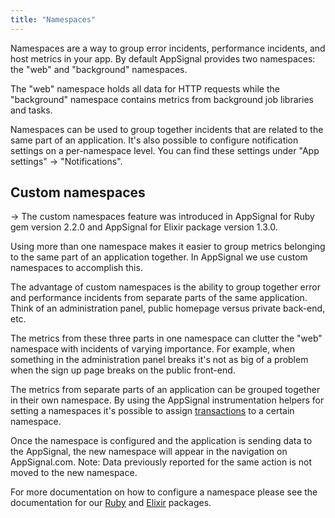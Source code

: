 ```yaml
---
title: "Namespaces"
---
```


Namespaces are a way to group error incidents, performance incidents, and host
metrics in your app. By default AppSignal provides two namespaces: the "web"
and "background" namespaces.

The "web" namespace holds all data for HTTP requests while the "background"
namespace contains metrics from background job libraries and tasks.

Namespaces can be used to group together incidents that are related to the same
part of an application. It's also possible to configure notification settings
on a per-namespace level. You can find these settings under "App settings" ->
"Notifications".

## Custom namespaces

-> The custom namespaces feature was introduced in AppSignal for Ruby gem
   version 2.2.0 and AppSignal for Elixir package version 1.3.0.

Using more than one namespace makes it easier to group metrics belonging to the
same part of an application together. In AppSignal we use custom namespaces to
accomplish this.

The advantage of custom namespaces is the ability to group together error and
performance incidents from separate parts of the same application. Think of an
administration panel, public homepage versus private back-end, etc.

The metrics from these three parts in one namespace can clutter the "web"
namespace with incidents of varying importance. For example, when something in
the administration panel breaks it's not as big of a problem when the sign up
page breaks on the public front-end.

The metrics from separate parts of an application can be grouped together in
their own namespace. By using the AppSignal instrumentation helpers for
setting a namespaces it's possible to assign
[transactions](/appsignal/terminology.html#transactions) to a certain
namespace.

Once the namespace is configured and the application is sending data to the
AppSignal, the new namespace will appear in the navigation on AppSignal.com.
Note: Data previously reported for the same action is not moved to the new
namespace.

For more documentation on how to configure a namespace please see the
documentation for our [Ruby](/ruby/instrumentation/namespaces.html) and
[Elixir](/elixir/instrumentation/namespaces.html) packages.
